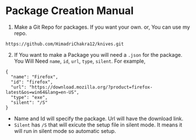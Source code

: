 # Package Creation Manual

1. Make a Git Repo for packages. If you want your own.
or, You can use my repo.
```
https://github.com/HimadriChakra12/knives.git
```
2. If You want to make a Package you will need a `.json` for the package.
You Will Need `name`, `id`, `url`, `type`, `silent`.
For example,
```
{
  "name": "Firefox",
  "id": "firefox",
  "url": "https://download.mozilla.org/?product=firefox-latest&os=win64&lang=en-US",
  "type": "exe",
  "silent": "/S"
}
```
- Name and Id will specify the package. Url will have the download link.
- `Silent` has `/S` that will exicute the setup file in silent mode. It means it will run in silent mode so automatic setup.

